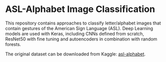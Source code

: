 # ASL-Alphabet Image Classification

This repository contains approaches to classify letter/alphabet images that contain gestures of the American Sign Language (ASL). Deep Learning models are used with Keras, including CNNs defined from scratch, ResNet50 with fine tuning and autoencoders in combination with random forests.

The original dataset can be downloaded from Kaggle: [asl-alphabet](https://www.kaggle.com/datasets/grassknoted/asl-alphabet).

